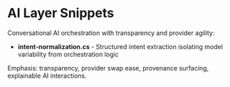 # AI Layer Snippets

Conversational AI orchestration with transparency and provider agility:

- **intent-normalization.cs** - Structured intent extraction isolating model variability from orchestration logic

Emphasis: transparency, provider swap ease, provenance surfacing, explainable AI interactions.
